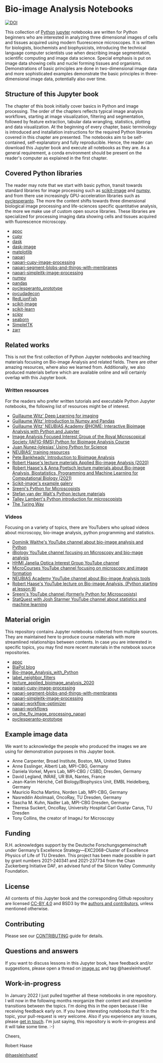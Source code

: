 # Bio-image Analysis Notebooks
[![DOI](https://zenodo.org/badge/449194300.svg)](https://zenodo.org/badge/latestdoi/449194300)

This collection of [Python](https://www.python.org/)
[jupyter](https://jupyter.org/) notebooks are written for Python beginners who are interested in 
analyzing three dimensional images of cells and tissues acquired using modern fluorescence microscopes. It is written for biologists, biochemists and biophysicists, introducing the technical language computer scientists use when describing image segmentation, scientific computing and image data science.
Special emphasis is put on image data showing cells and nuclei forming tissues and organisms. 
Demonstrations of basic principles are done in two-dimensional image data and more sophisticated examples demonstrate the basic principles in three-dimensional image data, potentially also over time.

## Structure of this Jupyter book

The chapter of this book initially cover basics in Python and image processing. The order of the chapters reflects typical image analysis workflows, starting at image visualization, filtering and segmentation, followed by feature extraction, tabular data wrangling, statistics, plotting and data visualization. At the beginning of every chapter, basic terminology is introduced and installation instructions for the required Python libraries covered in this chapter are presented. The notebooks aim to be self-contained, self-explanatory and fully reproducible. Hence, the reader can download this Jupyter book and execute all notebooks as they are. As a general requirement, a conda environment should be present on the reader's computer as explained in the first chapter.

## Covered Python libraries
The reader may note that we start with basic python, transit towards standard libraries for image processing such as 
[scikit-image](http://scikit-image.org/) and [numpy](https://numpy.org/), and from there use increasingly GPU-acceleration libraries such as 
[pyclesperanto](https://github.com/clEsperanto/pyclesperanto_prototype). 
The more the content shifts towards three dimensional biological image processing and life-sciences specific quantitative analysis,
the more we make use of custom open source libraries. These libraries are specialized for processing imaging data showing cells and tissues acquired with fluorescence microscopy.

* [apoc](https://github.com/haesleinhuepf/apoc)
* [cupy](https://cupy.dev/)
* [dask](https://dask.org/)
* [dask-image](http://image.dask.org/en/latest/)
* [matplotlib](https://matplotlib.org/)
* [napari](https://napari.org/)
* [napari-cupy-image-processing](https://github.com/haesleinhuepf/napari-cupy-image-processing)
* [napari-segment-blobs-and-things-with-membranes](https://github.com/haesleinhuepf/napari-segment-blobs-and-things-with-membranes)
* [napari-simpleitk-image-processing](https://github.com/haesleinhuepf/napari-simpleitk-image-processing)
* [numpy](https://numpy.org/)
* [pandas](https://pandas.pydata.org/)
* [pyclesperanto_prototype](https://github.com/clEsperanto/pyclesperanto_prototype)
* [pycudadecon](https://github.com/tlambert03/pycudadecon)
* [RedLionFish](https://github.com/rosalindfranklininstitute/RedLionfish/)
* [scikit-image](http://scikit-image.org/)
* [scikit-learn](https://scikit-learn.org)
* [scipy](https://scipy.org/)
* [seaborn](https://seaborn.pydata.org/)
* [SimpleITK](https://simpleitk.readthedocs.io/en/master/)
* [zarr](https://zarr.readthedocs.io/en/stable/)

## Related works

This is not the first collection of Python Jupyter notebooks and teaching materials focusing on Bio-image Analysis and related fields. There are other amazing resources, where also we learned from. Additionally, we also produced materials before which are available online and will certainly overlap with this Jupyter book.

### Written resources
For the readers who prefer written tutorials and executable Python Jupyter notebooks, the following list of resources might be of interest.

* [Guillaume Witz' Deep Learning for imaging](https://github.com/guiwitz/DLImaging)
* [Guillaume Witz' Introduction to Numpy and Pandas](https://github.com/guiwitz/NumpyPandas_course)
* [Guillaume Witz' NEUBIAS Academy @HOME: Interactive Bioimage Analysis with Python and Jupyter](https://github.com/guiwitz/neubias_academy_biapy)
* [Image Analysis Focused Interest Group of the Royal Microscopical Society (IAFIG-RMS) Python for Bioimage Analysis Course](https://github.com/IAFIG-RMS/Python-for-Bioimage-Analysis)
* [Juan Nunez-Iglesias' Using Python for Science](https://github.com/jni/using-python-for-science)
* [NEUBIAS' training resources](https://neubias.github.io/training-resources/) 
* [Pete Bankheads' Introduction to Bioimage Analysis](https://bioimagebook.github.io/) 
* [Robert Haase's lecture materials Applied Bio-image Analysis (2020)](https://git.mpi-cbg.de/rhaase/lecture_applied_bioimage_analysis_2020)
* [Robert Haase's & Anna Poetsch lecture materials about Bio-image Analysis, Biostatistics, Programming and Machine Learning for Computational Biology (2021)](https://github.com/BiAPoL/Bio-image_Analysis_with_Python)
* [Scikit-image's example galery](https://scikit-image.org/docs/stable/auto_examples/index.html)
* [Sreeni's Python for Microscopists](https://github.com/bnsreenu/python_for_microscopists)
* [Stefan van der Walt's Python lecture materials](https://github.com/stefanv/teaching)
* [Talley Lambert's Python introduction for microscopists](https://github.com/tlambert03/hms_pyintro2)
* [The Turing Way](https://the-turing-way.netlify.app/)

### Videos
Focusing on a variety of topics, there are YouTubers who upload videos about microscopy, bio-image analysis, python programming and statistics.

* [Dominik Waithe's YouTube channel about bio-image analysis and Python](https://www.youtube.com/user/odlogo)
* [iBiology YouTube channel focusing on Microscopy and bio-mage analysis](https://www.youtube.com/c/ibiology)
* [HHMI Janelia Optica Interest Group YouTube channel](https://www.youtube.com/watch?v=stiM1v0oY9c&list=PLqwpOkZ9dxzKUjBx3dyaqjv6igKhGvAOG)
* [MicroCourses YouTube channel focusing on microscopy and image formation](https://www.youtube.com/c/Microcourses/about)
* [NEUBIAS Academy YouTube channel about Bio-image Analysis tools](https://youtube.com/neubias)
* [Robert Haase's YouTube lecture on Bio-image Analysis, (Python starting at lesson 9)](https://www.youtube.com/playlist?list=PL5ESQNfM5lc7SAMstEu082ivW4BDMvd0U)
* [Sreeni's YouTube channel (formerly Python for Microscopists)](https://www.youtube.com/channel/UC34rW-HtPJulxr5wp2Xa04w)
* [StatQuest with Josh Starmer YouTube channel about statistics and machine learning](https://www.youtube.com/channel/UCtYLUTtgS3k1Fg4y5tAhLbw)

## Material origin

This repository contains Jupyter notebooks collected from multiple sources. They are maintained here to produce course materials with more streamlined relationships between contents. In case you are interested in specific topics, you may find more recent materials in the notebook source repositories.

* [apoc](https://github.com/haesleinhuepf/apoc)
* [BiaPol blog](https://github.com/biapol/blog)
* [Bio-image_Analysis_with_Python](https://github.com/BiAPoL/Bio-image_Analysis_with_Python)
* [label_neighbor_filters](https://github.com/haesleinhuepf/label_neighbor_filters)
* [lecture_applied_bioimage_analysis_2020](https://git.mpi-cbg.de/rhaase/lecture_applied_bioimage_analysis_2020)
* [napari-cupy-image-processing](https://github.com/haesleinhuepf/napari-cupy-image-processing)
* [napari-segment-blobs-and-things-with-membranes](https://github.com/haesleinhuepf/napari-segment-blobs-and-things-with-membranes)
* [napari-simpleitk-image-processing](https://github.com/haesleinhuepf/napari-simpleitk-image-processing)
* [napari-workflow-optimizer](https://github.com/haesleinhuepf/napari-workflow-optimizer)
* [napari-workflows](https://github.com/haesleinhuepf/napari-workflows)
* [on_the_fly_image_processing_napari](https://github.com/BiAPoL/on_the_fly_image_processing_napari)
* [pyclesperanto-prototype](https://github.com/clesperanto/pyclesperanto_prototype/)

## Example image data

We want to acknowledge the people who produced the images we are using for demonstration purposes in this Jupyter book.
* Anne Carpenter, Broad Institute, Boston, MA, United States
* Anne Esslinger, Alberti Lab, MPI-CBG, Germany
* Daniela Vorkel, Myers Lab, MPI-CBG / CSBD, Dresden, Germany
* David Legland, INRAE, UR BIA, Nantes, France
* Jean-Karim Hériché, Cell Biology/Biophysics Unit, EMBL Heidelberg, Germany
* Mauricio Rocha Martins, Norden Lab, MPI-CBG, Germany
* Nasreddin Abolmaali, OncoRay, TU Dresden, Germany
* Sascha M. Kuhn, Nadler Lab, MPI-CBG Dresden, Germany
* Theresa Suckert, OncoRay, University Hospital Carl Gustav Carus, TU Dresden
* Tony Collins, the creator of ImageJ for Microscopy

## Funding

R.H. acknowledges support by the Deutsche Forschungsgemeinschaft under Germany’s Excellence Strategy—EXC2068–Cluster of Excellence Physics of Life of TU Dresden.
This project has been made possible in part by grant numbers 2021-240341 and 2021-237734 from the Chan Zuckerberg Initiative DAF, an advised fund of the Silicon Valley Community Foundation.


## License

All contents of this Jupyter book and the corresponding Github repository are licensed [CC-BY 4.0](https://creativecommons.org/licenses/by/4.0/) and 
BSD3 by the [authors and contributors](https://github.com/haesleinhuepf/BioImageAnalysisNotebooks/contributors), unless mentioned otherwise.

## Contributing

Please see our [CONTRIBUTING](https://github.com/haesleinhuepf/BioImageAnalysisNotebooks/blob/main/CONTRIBUTING.md) guide for details.

## Questions and answers

If you want to discuss lessons in this Jupyter book, have feedback and/or suggestions, please open a thread on [image.sc](https://image.sc/) and tag @haesleinhuepf.

## Work-in-progress

In January 2022 I just pulled together all these notebooks in one repository. I will now in the following months reorganize their content and streamline transitions between the topics. I'm doing this in the open because I like receiving feedback early on. If you have interesting notebooks that fit in the topic, your pull-request is very welcome. Also if you experience any issues, please [get in touch](https://github.com/haesleinhuepf/BioImageAnalysisNotebooks/issues). I'm just saying, this repository is work-in-progress and it will take some time. :-) 

Cheers,

Robert Haase

[@haesleinhuepf](https://twitter.com/haesleinhuepf)
